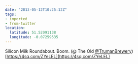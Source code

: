 ```yaml
---
date: "2013-05-12T10:25:12Z"
tags:
- imported
- from-twitter
location:
  latitude: 51.52091138
  longitude: -0.07259535
---
```

Silicon Milk Roundabout. Boom. \(@ The Old [@TrumanBrewery](https://twitter.com/TrumanBrewery)\) [https://4sq.com/ZYeLEL](https://4sq.com/ZYeLEL)
